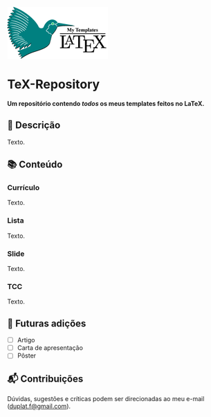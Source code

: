 ![capa](001.png)

# TeX-Repository

**Um repositório contendo _todos_ os meus templates feitos no LaTeX.**

## :loudspeaker: Descrição

Texto.

## :books: Conteúdo

### Currículo

Texto.

### Lista

Texto.

### Slide

Texto.

### TCC

Texto.

## :calendar: Futuras adições

- [ ] Artigo
- [ ] Carta de apresentação
- [ ] Pôster

## :mailbox_with_mail: Contribuições 

Dúvidas, sugestões e críticas podem ser direcionadas ao meu e-mail (duplat.f@gmail.com).
